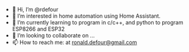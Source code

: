 - 👋 Hi, I’m @rdefour
- 👀 I’m interested in home automation using Home Assistant.
- 🌱 I’m currently learning to program in c/c++, and python to program ESP8266 and ESP32 
- 💞️ I’m looking to collaborate on ...
- 📫 How to reach me: at ronald.defour@gmail.com

<!---
rdefour/rdefour is a ✨ special ✨ repository because its `README.md` (this file) appears on your GitHub profile.
You can click the Preview link to take a look at your changes.
--->
